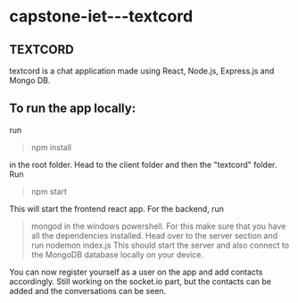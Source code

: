 # capstone-iet---textcord

## TEXTCORD

textcord is a chat application made using React, Node.js, Express.js and Mongo DB.

## To run the app locally:

run

> npm install

in the root folder.
Head to the client folder and then the "textcord" folder. Run

> npm start

This will start the frontend react app.
For the backend, run
> mongod
in the windows powershell. For this make sure that you have all the dependencies installed.
Head over to the server section and run
> nodemon index.js
This should start the server and also connect to the MongoDB database locally on your device.

You can now register yourself as a user on the app and add contacts accordingly.
Still working on the socket.io part, but the contacts can be added and the conversations can be seen.
